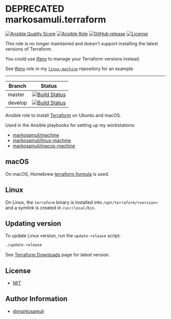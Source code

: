 # DEPRECATED markosamuli.terraform

[![Ansible Quality Score](https://img.shields.io/ansible/quality/39522.svg)](https://galaxy.ansible.com/markosamuli/terraform)
[![Ansible Role](https://img.shields.io/ansible/role/39522.svg)](https://galaxy.ansible.com/markosamuli/terraform)
[![GitHub release](https://img.shields.io/github/release/markosamuli/ansible-terraform.svg)](https://github.com/markosamuli/ansible-terraform/releases)
[![License](https://img.shields.io/github/license/markosamuli/ansible-terraform.svg)](https://github.com/markosamuli/ansible-terraform/blob/master/LICENSE)

This role is no longer maintained and doesn't support installing the latest
versions of Terraform.

You could use [tfenv](https://github.com/tfutils/tfenv) to manage
your Terraform versions instead.

See [tfenv][tfenv-role] role in my [`linux-machine`][linux-machine] repository
for an example.

[tfenv-role]: https://github.com/markosamuli/linux-machine/tree/master/playbooks/roles/tfenv
[linux-machine]: https://github.com/markosamuli/linux-machine

---

| Branch  | Status |
|---------|--------|
| master  | [![Build Status](https://travis-ci.org/markosamuli/ansible-terraform.svg?branch=master)](https://travis-ci.org/markosamuli/ansible-terraform)
| develop | [![Build Status](https://travis-ci.org/markosamuli/ansible-terraform.svg?branch=develop)](https://travis-ci.org/markosamuli/ansible-terraform)

Ansible role to install [Terraform] on Ubuntu and macOS.

Used in the Ansible playbooks for setting up my workstations:

- [markosamuli/machine](https://github.com/markosamuli/machine)
- [markosamuli/linux-machine](https://github.com/markosamuli/linux-machine)
- [markosamuli/macos-machine](https://github.com/markosamuli/macos-machine)

[Terraform]: https://www.hashicorp.com/

## macOS

On macOS, Homebrew [terraform formula] is used.

[terraform formula]: https://formulae.brew.sh/formula/terraform

## Linux

On Linux, the `terraform` binary is installed into `/opt/terraform/<version>`
and a symlink is created in `/usr/local/bin`.

## Updating version

To update Linux version, run the `update-release` script:

```bash
./update-release
```

See [Terraform Downloads] page for latest version.

[Terraform Downloads]: https://www.terraform.io/downloads.html

## License

- [MIT](LICENSE)

## Author Information

- [@markosamuli](https://github.com/markosamuli)
